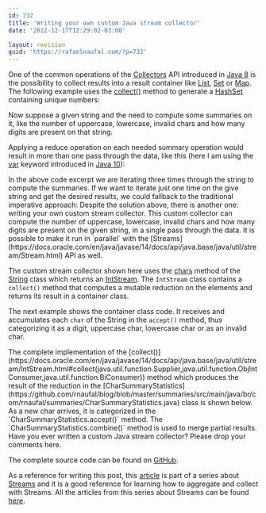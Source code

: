 ```yaml
---
id: 732
title: 'Writing your own custom Java stream collector'
date: '2022-12-17T12:29:02-03:00'

layout: revision
guid: 'https://rafaelnaufal.com/?p=732'
---
```


One of the common operations of the [Collectors](https://docs.oracle.com/en/java/javase/14/docs/api/java.base/java/util/stream/Collectors.html) API introduced in [Java 8](http://www.oracle.com/technetwork/pt/java/javase/downloads/jdk8-downloads-2133151.html) is the possibility to collect results into a result container like [List](https://docs.oracle.com/en/java/javase/14/docs/api/java.base/java/util/List.html), [Set](https://docs.oracle.com/en/java/javase/14/docs/api/java.base/java/util/Set.html) or [Map](https://docs.oracle.com/en/java/javase/14/docs/api/java.base/java/util/Map.html). The following example uses the [collect()](https://docs.oracle.com/en/java/javase/14/docs/api/java.base/java/util/stream/IntStream.html#collect(java.util.function.Supplier,java.util.function.ObjIntConsumer,java.util.function.BiConsumer)) method to generate a [HashSet](https://docs.oracle.com/en/java/javase/14/docs/api/java.base/java/util/HashSet.html) containing unique numbers:

<script src="https://gist.github.com/rnaufal/98eb7b5c29f7bae46612158ea3b1c934.js"></script>Now suppose a given string and the need to compute some summaries on it, like the number of uppercase, lowercase, invalid chars and how many digits are present on that string.

Applying a reduce operation on each needed summary operation would result in more than one pass through the data, like this (here I am using the [var](https://developer.oracle.com/java/jdk-10-local-variable-type-inference.html) keyword introduced in [Java 10](https://www.oracle.com/java/technologies/java-archive-javase10-downloads.html)):

<script src="https://gist.github.com/rnaufal/ea6d58f6a609305e3835f2d9cf2fade7.js"></script>In the above code excerpt we are iterating three times through the string to compute the summaries. If we want to iterate just one time on the give string and get the desired results, we could fallback to the traditional imperative approach:

<script src="https://gist.github.com/rnaufal/69202d997e61dea7fead4d23a1ad299c.js"></script>Despite the solution above, there is another one: writing your own custom stream collector. This custom collector can compute the number of uppercase, lowercase, invalid chars and how many digits are present on the given string, in a single pass through the data. It is possible to make it run in `parallel` with the [Streams](https://docs.oracle.com/en/java/javase/14/docs/api/java.base/java/util/stream/Stream.html) API as well.

The custom stream collector shown here uses the [chars](https://docs.oracle.com/en/java/javase/14/docs/api/java.base/java/lang/String.html#chars()) method of the [String](https://docs.oracle.com/en/java/javase/14/docs/api/java.base/java/lang/String.html) class which returns an [IntStream](https://docs.oracle.com/en/java/javase/14/docs/api/java.base/java/util/stream/IntStream.html). The `IntStream` class contains a `collect()` method that computes a mutable reduction on the elements and returns its result in a container class.

The next example shows the container class code. It receives and accumulates each `char` of the String in the `accept()` method, thus categorizing it as a digit, uppercase char, lowercase char or as an invalid char.

<script src="https://gist.github.com/rnaufal/cfaadb809840c2408297a9c44e948287.js"></script>The complete implementation of the [collect()](https://docs.oracle.com/en/java/javase/14/docs/api/java.base/java/util/stream/IntStream.html#collect(java.util.function.Supplier,java.util.function.ObjIntConsumer,java.util.function.BiConsumer)) method which produces the result of the reduction in the [CharSummaryStatistics](https://github.com/rnaufal/blog/blob/master/summaries/src/main/java/br/com/rnaufal/summaries/CharSummaryStatistics.java) class is shown below. As a new char arrives, it is categorized in the `CharSummaryStatistics.accept()` method. The `CharSummaryStatistics.combine()` method is used to merge partial results.

<script src="https://gist.github.com/rnaufal/008e3fe2b338006c3ca2bce0025f76f7.js"></script>Have you ever written a custom Java stream collector? Please drop your comments here.

The complete source code can be found on [GitHub](https://github.com/rnaufal/blog/tree/master/summaries).

As a reference for writing this post, this [article](https://developer.ibm.com/articles/j-java-streams-2-brian-goetz/) is part of a series about [Streams](https://docs.oracle.com/en/java/javase/14/docs/api/java.base/java/util/stream/Stream.html) and it is a good reference for learning how to aggregate and collect with Streams. All the articles from this series about Streams can be found [here](https://developer.ibm.com/series/java-streams/).